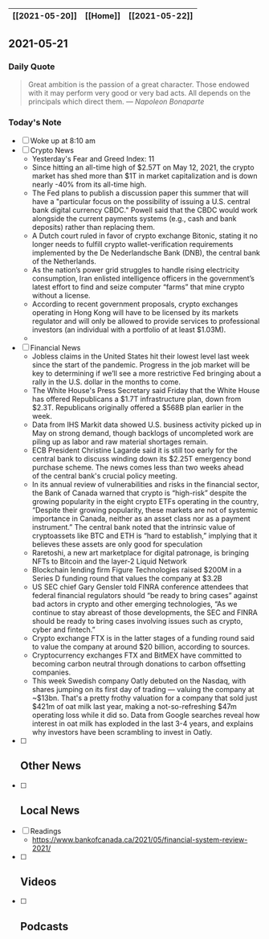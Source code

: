 | [[2021-05-20]] | [[Home]] | [[2021-05-22]] |
| :------------: | :------: | :------------: |

## 2021-05-21 

### Daily Quote
> Great ambition is the passion of a great character. Those endowed with it may perform very good or very bad acts. All depends on the principals which direct them.
> &mdash; <cite>Napoleon Bonaparte</cite>

### Today's Note
- [ ] Woke up at 8:10 am
- [ ] Crypto News
	- Yesterday's Fear and Greed Index: 11
	- Since hitting an all-time high of $2.57T on May 12, 2021, the crypto market has shed more than $1T in market capitalization and is down nearly -40% from its all-time high.
	- The Fed plans to publish a discussion paper this summer that will have a "particular focus on the possibility of issuing a U.S. central bank digital currency CBDC." Powell said that the CBDC would work alongside the current payments systems (e.g., cash and bank deposits) rather than replacing them.
	- A Dutch court ruled in favor of crypto exchange Bitonic, stating it no longer needs to fulfill crypto wallet-verification requirements implemented by the De Nederlandsche Bank (DNB), the central bank of the Netherlands.
	- As the nation’s power grid struggles to handle rising electricity consumption, Iran enlisted intelligence officers in the government’s latest effort to find and seize computer “farms” that mine crypto without a license.
	- According to recent government proposals, crypto exchanges operating in Hong Kong will have to be licensed by its markets regulator and will only be allowed to provide services to professional investors (an individual with a portfolio of at least $1.03M).
	- 
- [ ] Financial News
	- Jobless claims in the United States hit their lowest level last week since the start of the pandemic. Progress in the job market will be key to determining if we’ll see a more restrictive Fed bringing about a rally in the U.S. dollar in the months to come.
	- The White House's Press Secretary said Friday that the White House has offered Republicans a $1.7T infrastructure plan, down from $2.3T. Republicans originally offered a $568B plan earlier in the week.
	- Data from IHS Markit data showed U.S. business activity picked up in May on strong demand, though backlogs of uncompleted work are piling up as labor and raw material shortages remain.
	- ECB President Christine Lagarde said it is still too early for the central bank to discuss winding down its $2.25T emergency bond purchase scheme. The news comes less than two weeks ahead of the central bank's crucial policy meeting.
	- In its annual review of vulnerabilities and risks in the financial sector, the Bank of Canada warned that crypto is “high-risk” despite the growing popularity in the eight crypto ETFs operating in the country, “Despite their growing popularity, these markets are not of systemic importance in Canada, neither as an asset class nor as a payment instrument.” The central bank noted that the intrinsic value of cryptoassets like BTC and ETH is “hard to establish,” implying that it believes these assets are only good for speculation
	- Raretoshi, a new art marketplace for digital patronage, is bringing NFTs to Bitcoin and the layer-2 Liquid Network
	- Blockchain lending firm Figure Technologies raised $200M in a Series D funding round that values the company at $3.2B
	- US SEC chief Gary Gensler told FINRA conference attendees that federal financial regulators should “be ready to bring cases” against bad actors in crypto and other emerging technologies, “As we continue to stay abreast of those developments, the SEC and FINRA should be ready to bring cases involving issues such as crypto, cyber and fintech.”
	- Crypto exchange FTX is in the latter stages of a funding round said to value the company at around $20 billion, according to sources.
	- Cryptocurrency exchanges FTX and BitMEX have committed to becoming carbon neutral through donations to carbon offsetting companies.
	- This week Swedish company Oatly debuted on the Nasdaq, with shares jumping on its first day of trading — valuing the company at ~$13bn. That's a pretty frothy valuation for a company that sold just $421m of oat milk last year, making a not-so-refreshing $47m operating loss while it did so. Data from Google searches reveal how interest in oat milk has exploded in the last 3-4 years, and explains why investors have been scrambling to invest in Oatly.
- [ ] Other News
	- 
- [ ] Local News
	-
- [ ] Readings
	- https://www.bankofcanada.ca/2021/05/financial-system-review-2021/
- [ ] Videos
	- 
- [ ] Podcasts
	- 
